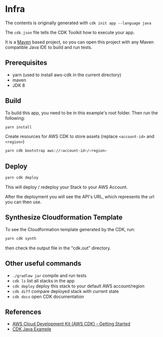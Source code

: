 # Infra

The contents is originally generated with `cdk init app --language java`

The `cdk.json` file tells the CDK Toolkit how to execute your app.

It is a [Maven](https://maven.apache.org/) based project, so you can open this project
with any Maven compatible Java IDE to build and run tests.

## Prerequisites

* yarn (used to install aws-cdk in the current directory)
* maven
* JDK 8

## Build

To build this app, you need to be in this example's root folder. Then run the following:

```sh
yarn install
```

Create resources for AWS CDK to store assets (replace `<account-id>` and `<region>`)

```sh
yarn cdk bootstrap aws://<account-id>/<region>
```

## Deploy

```sh
yarn cdk deploy
```

This will deploy / redeploy your Stack to your AWS Account.

After the deployment you will see the API's URL, which represents the url you can then use.

## Synthesize Cloudformation Template

To see the Cloudformation template generated by the CDK, run:

```sh
yarn cdk synth
```

then check the output file in the "cdk.out" directory.

## Other useful commands

* `./gradlew jar`   compile and run tests
* `cdk ls`          list all stacks in the app
* `cdk deploy`      deploy this stack to your default AWS account/region
* `cdk diff`        compare deployed stack with current state
* `cdk docs`        open CDK documentation

## References

* [AWS Cloud Development Kit (AWS CDK) - Getting Started](https://docs.aws.amazon.com/cdk/latest/guide/getting_started.html)
* [CDK Java Example](https://github.com/aws-samples/aws-cdk-examples/tree/aaffc895592d41981f1c2817d0a6c1912333ad52/java/lambda-cron)
